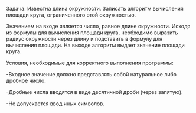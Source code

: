 Задача: Известна длина окружности. Записать алгоритм вычисления площади круга, ограниченного этой окружностью.

Значением на входе является число, равное длине окружности. Исходя из формулы для вычисления площади круга, необходимо выразить радиус окружности через длину и подставить в формулу для вычисления площади. На выходе алгоритм выдает значение площади круга.

Условия, необходимые для корректного выполнения программы:

-Входное значение должно представлять собой натуральное либо дробное число.

-Дробные числа вводятся в виде десятичной дроби (через запятую).

-Не допускается ввод иных символов.

